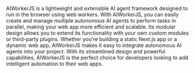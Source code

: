 AIWorkerJS is a lightweight and extensible AI agent framework designed to run in the browser using web workers. With AIWorkerJS, you can easily create and manage multiple autonomous AI agents to perform tasks in parallel, making your web app more efficient and scalable. Its modular design allows you to extend its functionality with your own custom modules or third-party plugins. Whether you're building a static Next.js app or a dynamic web app, AIWorkerJS makes it easy to integrate autonomous AI agents into your project. With its streamlined design and powerful capabilities, AIWorkerJS is the perfect choice for developers looking to add intelligent automation to their web apps.
